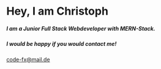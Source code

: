 # Hey, I am Christoph

##### I am a Junior Full Stack Webdeveloper with MERN-Stack.

##### I would be happy if you would contact me!

[code-fx@mail.de](mailto:code-fx@mail.de)
